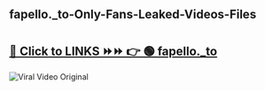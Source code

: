 
 ## fapello._to-Only-Fans-Leaked-Videos-Files

# <h2><a href="https://mediaupload.pro?fapello._to">🔗 Click to LINKS ⏩⏩ 👉 🟢 fapello._to </a></h2>

<a href="https://mediaupload.pro?fapello._to" rel="nofollow" data-target="animated-image.originalLink"><img src="https://i.ibb.co.com/xMMVF88/686577567.gif" alt="Viral Video Original" style="max-width: 100%; display: inline-block;" data-target="animated-image.originalImage"></a>